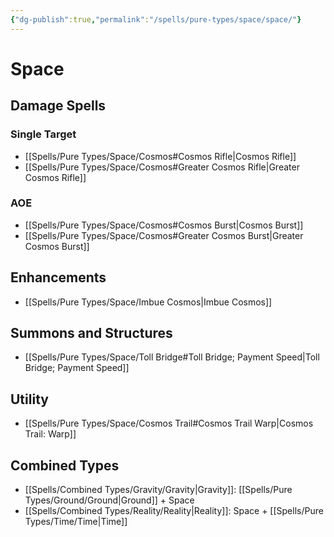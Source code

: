 ```yaml
---
{"dg-publish":true,"permalink":"/spells/pure-types/space/space/"}
---
```


# Space
## Damage Spells

### Single Target
- [[Spells/Pure Types/Space/Cosmos#Cosmos Rifle\|Cosmos Rifle]]
- [[Spells/Pure Types/Space/Cosmos#Greater Cosmos Rifle\|Greater Cosmos Rifle]]
### AOE
- [[Spells/Pure Types/Space/Cosmos#Cosmos Burst\|Cosmos Burst]]
- [[Spells/Pure Types/Space/Cosmos#Greater Cosmos Burst\|Greater Cosmos Burst]]
## Enhancements
- [[Spells/Pure Types/Space/Imbue Cosmos\|Imbue Cosmos]]

## Summons and Structures
- [[Spells/Pure Types/Space/Toll Bridge#Toll Bridge; Payment Speed\|Toll Bridge; Payment Speed]]
## Utility
- [[Spells/Pure Types/Space/Cosmos Trail#Cosmos Trail Warp\|Cosmos Trail: Warp]]

## Combined Types
- [[Spells/Combined Types/Gravity/Gravity\|Gravity]]: [[Spells/Pure Types/Ground/Ground\|Ground]] + Space
- [[Spells/Combined Types/Reality/Reality\|Reality]]: Space + [[Spells/Pure Types/Time/Time\|Time]]